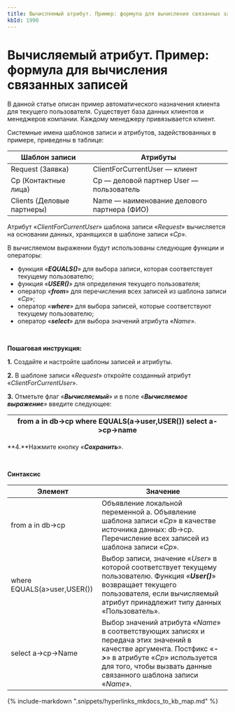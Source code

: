 ```yaml
---
title: Вычисляемый атрибут. Пример: формула для вычисления связанных записей
kbId: 1990
---
```


# Вычисляемый атрибут. Пример: формула для вычисления связанных записей

В данной статье описан пример автоматического назначения клиента для текущего пользователя. Существует база данных клиентов и менеджеров компании. Каждому менеджеру привязывается клиент.

Системные имена шаблонов записи и атрибутов, задействованных в примере, приведены в таблице:

| Шаблон записи | Атрибуты |
| --- | --- |
| Request (Заявка) | ClientForCurrentUser — клиент |
| Cp (Контактные лица) | Cp — деловой партнер User — пользователь |
| Clients (Деловые партнеры) | Name — наименование делового партнера (ФИО) |

Атрибут «*ClientForCurrentUser*» шаблона записи «*Request*» вычисляется на основании данных, хранящихся в шаблоне записи «*Cp*».

В вычисляемом выражении будут использованы следующие функции и операторы:

- функция «***EQUALS()***» для выбора записи, которая соответствует текущему пользователю;
- функция «***USER()***» для определения текущего пользователя;
- оператор «***from***» для перечисления всех записей из шаблона записи «*Cp*»;
- оператор «***where***» для выбора записей, которые соответствуют текущему пользователю;
- оператор «***select***» для выбора значений атрибута «*Name*».

 

**Пошаговая инструкция:**

**1.** Создайте и настройте шаблоны записей и атрибуты.

**2.** В шаблоне записи «*Request*» откройте созданный атрибут «*ClientForCurrentUser*».

**3.** Отметьте флаг «***Вычисляемый***» и в поле «***Вычисляемое выражение**»* введите следующее:

| from a in db->cp where EQUALS(a->user,USER()) select a->cp->name |
| --- |

**4.**Нажмите кнопку «***Сохранить***».

 

**Синтаксис**

| Элемент | Значение |
| --- | --- |
| from a in db->cp | Объявление локальной переменной а. Объявление шаблона записи «*Cp*» в качестве источника данных: db->cp. Перечисление всех записей из шаблона записи «*Cp*». |
| where EQUALS(a>user,USER()) | Выбор записи, значение «*User*» в которой соответствует текущему пользователю. Функция «***User()***» возвращает текущего пользователя, если вычисляемый атрибут принадлежит типу данных «Пользователь». |
| select a->cp->Name | Выбор значений атрибута «*Name*» в соответствующих записях и передача этих значений в качестве аргумента. Постфикс «***->***» в атрибуте «*Cp*» используется для того, чтобы вызвать данные связанного шаблона записи «*Name*». |

{% include-markdown ".snippets/hyperlinks_mkdocs_to_kb_map.md" %}
